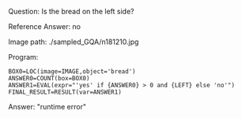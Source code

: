 Question: Is the bread on the left side?

Reference Answer: no

Image path: ./sampled_GQA/n181210.jpg

Program:

```
BOX0=LOC(image=IMAGE,object='bread')
ANSWER0=COUNT(box=BOX0)
ANSWER1=EVAL(expr="'yes' if {ANSWER0} > 0 and {LEFT} else 'no'")
FINAL_RESULT=RESULT(var=ANSWER1)
```
Answer: "runtime error"

